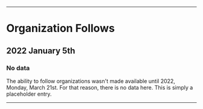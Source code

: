 
***

# Organization Follows

## 2022 January 5th

### No data

The ability to follow organizations wasn't made available until 2022, Monday, March 21st. For that reason, there is no data here. This is simply a placeholder entry.

***

